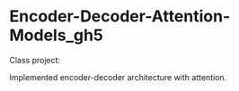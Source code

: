 # Encoder-Decoder-Attention-Models_gh5

Class project:

Implemented encoder-decoder architecture with attention.
